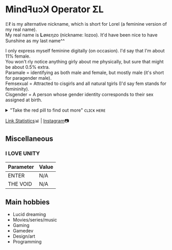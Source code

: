 # Mindꟻuɔꓘ Operator ΣL

𝔼ℓ is my alternative nickname, which is short for Lorel (a feminine version of my real name).  
My real name is 𝐋 øяεηzo (nickname: lozoo). It'd have been nice to have Sunshine as my last name^^

I only express myself feminine digitally (on occasion). I'd say that I'm about 11% female.  
You won't rly notice anything girly about me physically, but sure that might be about 0.5% extra.  
Paramale = identifying as both male and female, but mostly male (it's short for paragender male).  
Femsexual = Attracted to cisgirls and all natural tgirls (I'd say fem stands for femininity).  
Cisgender = A person whose gender identity corresponds to their sex assigned at birth.

<details> 
<summary>"Take the red pill to find out more" ᴄʟɪᴄᴋ ʜᴇʀᴇ</summary>

## Guhl

I see transgender (female) as a third gender, an unique gender on its own. So I see them as nonbinary at the same time (paragender too btw but ordinarily we hardly look unique imo, and only cisgender as binary). I can handle a masculine voice but it's not something I find attractive, it's just something I try to get used to, and getting a voice change is definitely worth it imo. Small boobs, the adam's apple and a dick of a tgirl isn't masculine to me at all, so that stuff is more than fine. The rest I expect to be feminine as well before I find them attractive and start having feelings of love, and sexually๋࣭ ⭑ ♡q♡

If you look like a dude, I wouldn't be into you, as simple as that. I expect ppl who call themselves transgender to take hormones, then I know they're serious about the transition and feel at ease spending time with them. I guess you could say I like girls with something extra, tgirls come with that by default hehe. Cisgirls obviously do not. But I sure like it when cisgirls get about 1-2cm of fluff on their 🌸 Partially shaved isn't sexy at all, quite the opposite actually but trimming is fine, or just shave everything and regrow. A crotch bulge of a tgirl is totally normal to me and shouldn't be something to be ashamed of, it doesn't always have to be sexy irl. But to me it's super hot seeing them horny in swimwear or whatever, appropriate or not. Tucking seems rather crazy to me, it should be in a normal position that's comfortable.

## Relationships

Why am I like this you might think XDD Well, I'm not to blame. It's b/c I have tried the love thing. The relationship lasted almost a decade. Now I focus more on the fun aspect. I was very serious in the past about having a strong bond made out of love. And wanted it all to be perfect, creating a future together.. But it was a child's dream. Now it's rly just a bonus that I won't depend on for my happiness. But rather just enjoy as it comes and goes. I'd say that I'm still as loyal as ever though.

To me a bond made out of love should last forever, even when beauty fades. That nice feeling is just how it starts, not really something to depend on. It's about the bond, the promises partners make, resolving issues rather than giving up, and staying loyal ofc. Sticking by eachother's side for a lifetime, through good and bad, that is real love 😊 Even though I'm inexperienced with tgirls, I do prefer them now. My love for them comes easy. Cisgirls on the other hand, I'd need a bit of a miracle to feel love again. But I definitely don't want kids anymore, the world sucks too much.

## Dreams

I've had 4 amazing dreams about tgirls that mean a lot to me! Especially b/c they are my first few intimate experiences, even though I hadn't been with any tgirls irl yet. This feels like a new beginning tbh. My favourite was about a special blondine I hugged. I felt her body and its heat, it was truly the best and longest hug I have ever had in my life! My second favourite is a facefork dream with me on my knees^^ It was so real, I could actually feel the tactile sensation.. She looked a bit unusual tho; tattoos all over her body and I'm pretty sure she had dark brown hair with a slight blue tint to it, and her androgynous face wasn't all that attractive. But I loved it hehe.

And my third favourite was a dream in which I noticed the adam's apple of a pretty brunette, at which point I got a little excited and then she kissed me out of nowhere, which was also very real!! And lasted long enough for me to be satisfied. I could feel her lips and tongue moving against mine, so nice! At first it was as if I forgot how to breathe lol. My fourth is something I wouldn't do in real life but yeah I liked it nonetheless :3 A hot blondine who did it to me from behind.. Quite long, sheez. And again I felt everything. There was a time when I had heavenly dreams on a daily basis btw.

</details>

<!--Mindꟻuɔꓘ Op. Łøяεηzỡ✨ ⧸❤️❤️💔⧸
Oneironaut, traveler of hidden realities and creator of the great beyond.
Spreads joy across all space-time to reveal the everlasting beauty of LIFE !-->
[Link Statistics](https://is.gd/stats.php?url=README):bar_chart: | [Instagram](https://www.instagram.com/infinity_surfer):camera:

## Miscellaneous

### I LOVE UNITY

Parameter                             | Value
--------------------------------------|------------------------------------------
ENTER                                 | N/A
THE VOID                              | N/A

## Main hobbies

 * Lucid dreaming
 * Movies/series/music
 * Gaming
 * Gamedev
 * Design/art
 * Programming
